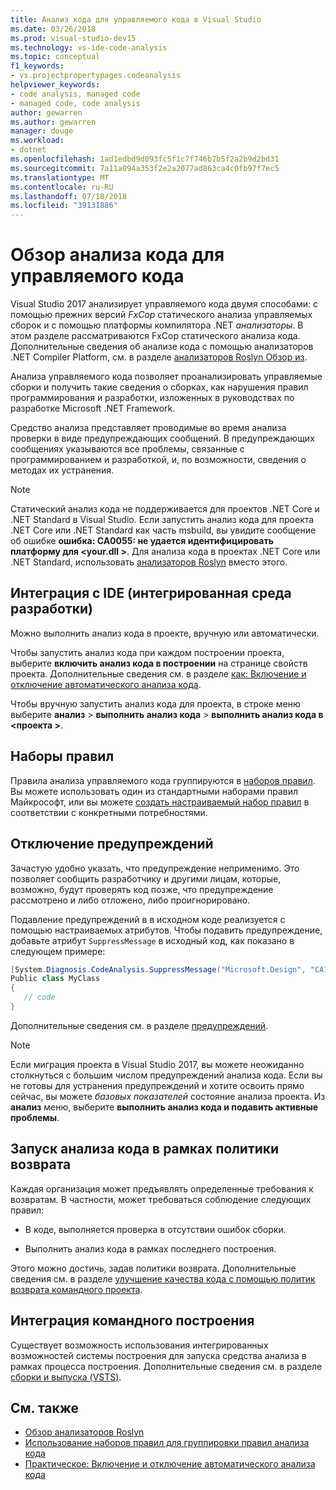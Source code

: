```yaml
---
title: Анализ кода для управляемого кода в Visual Studio
ms.date: 03/26/2018
ms.prod: visual-studio-dev15
ms.technology: vs-ide-code-analysis
ms.topic: conceptual
f1_keywords:
- vs.projectpropertypages.codeanalysis
helpviewer_keywords:
- code analysis, managed code
- managed code, code analysis
author: gewarren
ms.author: gewarren
manager: douge
ms.workload:
- dotnet
ms.openlocfilehash: 1ad1edbd9d093fc5f1c7f746b7b5f2a2b9d2bd31
ms.sourcegitcommit: 7a11a094a353f2e2a2077ad863ca4c0fb97f7ec5
ms.translationtype: MT
ms.contentlocale: ru-RU
ms.lasthandoff: 07/18/2018
ms.locfileid: "39131886"
---
```

# <a name="overview-of-code-analysis-for-managed-code"></a>Обзор анализа кода для управляемого кода

Visual Studio 2017 анализирует управляемого кода двумя способами: с помощью прежних версий *FxCop* статического анализа управляемых сборок и с помощью платформы компилятора .NET *анализаторы*. В этом разделе рассматриваются FxCop статического анализа кода. Дополнительные сведения об анализе кода с помощью анализаторов .NET Compiler Platform, см. в разделе [анализаторов Roslyn Обзор из](../code-quality/roslyn-analyzers-overview.md).

Анализа управляемого кода позволяет проанализировать управляемые сборки и получить такие сведения о сборках, как нарушения правил программирования и разработки, изложенных в руководствах по разработке Microsoft .NET Framework.

Средство анализа представляет проводимые во время анализа проверки в виде предупреждающих сообщений. В предупреждающих сообщениях указываются все проблемы, связанные с программированием и разработкой, и, по возможности, сведения о методах их устранения.

> [!NOTE]
> Статический анализ кода не поддерживается для проектов .NET Core и .NET Standard в Visual Studio. Если запустить анализ кода для проекта .NET Core или .NET Standard как часть msbuild, вы увидите сообщение об ошибке **ошибка: CA0055: не удается идентифицировать платформу для \<your.dll >**. Для анализа кода в проектах .NET Core или .NET Standard, использовать [анализаторов Roslyn](../code-quality/roslyn-analyzers-overview.md) вместо этого.

## <a name="ide-integrated-development-environment-integration"></a>Интеграция с IDE (интегрированная среда разработки)

Можно выполнить анализ кода в проекте, вручную или автоматически.

Чтобы запустить анализ кода при каждом построении проекта, выберите **включить анализ кода в построении** на странице свойств проекта. Дополнительные сведения см. в разделе [как: Включение и отключение автоматического анализа кода](../code-quality/how-to-enable-and-disable-automatic-code-analysis-for-managed-code.md).

Чтобы вручную запустить анализ кода для проекта, в строке меню выберите **анализ** > **выполнить анализ кода** > **выполнить анализ кода в \<проекта >**.

## <a name="rule-sets"></a>Наборы правил

Правила анализа управляемого кода группируются в [наборов правил](../code-quality/using-rule-sets-to-group-code-analysis-rules.md). Вы можете использовать один из стандартными наборами правил Майкрософт, или вы можете [создать настраиваемый набор правил](../code-quality/how-to-create-a-custom-rule-set.md) в соответствии с конкретными потребностями.

## <a name="suppress-warnings"></a>Отключение предупреждений

Зачастую удобно указать, что предупреждение неприменимо. Это позволяет сообщить разработчику и другими лицам, которые, возможно, будут проверять код позже, что предупреждение рассмотрено и либо отложено, либо проигнорировано.

Подавление предупреждений в в исходном коде реализуется с помощью настраиваемых атрибутов. Чтобы подавить предупреждение, добавьте атрибут `SuppressMessage` в исходный код, как показано в следующем примере:

```csharp
[System.Diagnosis.CodeAnalysis.SuppressMessage("Microsoft.Design", "CA1039:ListsAreStrongTyped")]
Public class MyClass
{
   // code
}
```

Дополнительные сведения см. в разделе [предупреждений](../code-quality/in-source-suppression-overview.md).

> [!NOTE]
> Если миграция проекта в Visual Studio 2017, вы можете неожиданно столкнуться с большим числом предупреждений анализа кода. Если вы не готовы для устранения предупреждений и хотите освоить прямо сейчас, вы можете *базовых показателей* состояние анализа проекта. Из **анализ** меню, выберите **выполнить анализ кода и подавить активные проблемы**.

## <a name="run-code-analysis-as-part-of-check-in-policy"></a>Запуск анализа кода в рамках политики возврата

Каждая организация может предъявлять определенные требования к возвратам. В частности, может требоваться соблюдение следующих правил:

- В коде, выполняется проверка в отсутствии ошибок сборки.

- Выполнить анализ кода в рамках последнего построения.

Этого можно достичь, задав политики возврата. Дополнительные сведения см. в разделе [улучшение качества кода с помощью политик возврата командного проекта](../code-quality/enhancing-code-quality-with-team-project-check-in-policies.md).

## <a name="team-build-integration"></a>Интеграция командного построения

Существует возможность использования интегрированных возможностей системы построения для запуска средства анализа в рамках процесса построения. Дополнительные сведения см. в разделе [сборки и выпуска (VSTS)](/vsts/build-release/index).

## <a name="see-also"></a>См. также

- [Обзор анализаторов Roslyn](../code-quality/roslyn-analyzers-overview.md)
- [Использование наборов правил для группировки правил анализа кода](../code-quality/using-rule-sets-to-group-code-analysis-rules.md)
- [Практическое: Включение и отключение автоматического анализа кода](../code-quality/how-to-enable-and-disable-automatic-code-analysis-for-managed-code.md)

